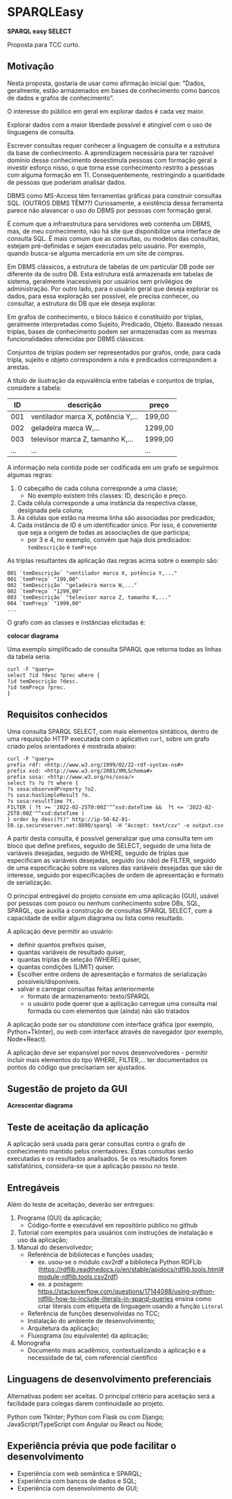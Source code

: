 # SPARQLEasy
**SPARQL easy SELECT**

Proposta para TCC curto.

## Motivação

Nesta proposta, gostaria de usar como afirmação inicial que: "Dados, geralmente, estão armazenados em bases de conhecimento como bancos de dados e grafos de conhecimento".

O interesse do público em geral em explorar dados é cada vez maior.
 
Explorar dados com a maior liberdade possível é atingível com o uso de linguagens de consulta.

Escrever consultas requer conhecer a linguagem de consulta e a estrutura da base de conhecimento. A aprendizagem necessária para ter razoável domínio desse conhecimento desestimula pessoas com formação geral a investir esforço nisso, o que torna esse conhecimento restrito a pessoas com alguma formação em TI. Consequentemente, restringindo a quantidade de pessoas que poderiam analisar dados.

DBMS como MS-Access têm ferramentas gráficas para construir consultas SQL. (OUTROS DBMS TÊM??) Curiosamente, a existência dessa ferramenta parece não alavancar o uso do DBMS por pessoas com formação geral.

É comum que a infraestrutura para servidores web contenha um DBMS, mas, de meu conhecimento, não há site que disponibilize uma interface de consulta SQL. É mais comum que as consultas, ou modelos das consultas, estejam pré-definidas e sejam executadas pelo usuário. Por exemplo, quando busca-se alguma mercadoria em um site de compras.

Em DBMS clássicos, a estrutura de tabelas de um particular DB pode ser diferente da de outro DB. Esta estrutura está armazenada em tabelas de sistema, geralmente inacessíveis por usuários sem privilégios de administração. Por outro lado, para o usuário geral que deseja explorar os dados, para essa exploração ser possível, ele precisa conhecer, ou consultar, a estrutura do DB que ele deseja explorar.

Em grafos de conhecimento, o bloco básico é constituído por triplas, geralmente interpretadas como Sujeito, Predicado, Objeto. Baseado nessas triplas, bases de conhecimento podem ser armazenadas com as mesmas funcionalidades oferecidas por DBMS clássicos.

Conjuntos de triplas podem ser representados por grafos, onde, para cada tripla, sujeito e objeto correspondem a nós e predicados correspondem a arestas.

A título de ilustração da equvalência entre tabelas e conjuntos de triplas, considere a tabela:

| ID | descrição | preço |
| --- | --- | --- |
| 001 | ventilador marca X, potência Y,... | 199,00 |
| 002 | geladeira marca W,... | 1299,00 |
| 003 | televisor marca Z, tamanho K,... | 1999,00 |
| ... | ... | ... |

A informação nela contida pode ser codificada em um grafo se seguirmos algumas regras:

1. O cabeçalho de cada coluna corresponde a uma classe;
   - No exemplo existem três classes: ID, descrição e preço.
2. Cada célula corresponde a uma instância da respectiva classe, designada pela coluna;
3. As células que estão na mesma linha são associadas por predicados;
4. Cada instância de ID é um identificador único. Por isso, é conveniente que seja a origem de todas as associações de que participa;
   - por 3 e 4, no exemplo, convém que haja dois predicados: `temDescrição` e `temPreço`

As triplas resultantes da aplicação das regras acima sobre o exemplo são:

```
001 `temDescrição` "ventilador marca X, potência Y,..."
001 `temPreço` "199,00"
002 `temDescrição` "geladeira marca W,..."
002 `temPreço` "1299,00"
003 `temDescrição` "televisor marca Z, tamanho K,..."
004 `temPreço` "1999,00"
...
```


O grafo com as classes e instâncias elicitadas é:

**colocar diagrama**

Uma exemplo simplificado de consulta SPARQL que retorna todas as linhas da tabela seria:

```
curl -F "query=
select ?id ?desc ?prec where {
?id temDescrição ?desc.
?id temPreço ?prec.
}
```

## Requisitos conhecidos

Uma consulta SPARQL SELECT, com mais elementos sintáticos, dentro de uma requisição HTTP executada com o aplicativo `curl`, sobre um grafo criado pelos orientadores é mostrada abaixo:

```
curl -F "query=
prefix rdf: <http://www.w3.org/1999/02/22-rdf-syntax-ns#>
prefix xsd: <http://www.w3.org/2001/XMLSchema#> 
prefix sosa: <http://www.w3.org/ns/sosa/>
select ?s ?o ?t where {
?s sosa:observedProperty ?o2.
?s sosa:hasSimpleResult ?o.
?s sosa:resultTime ?t.
FILTER ( ?t >= '2022-02-25T0:00Z'^^xsd:dateTime &&  ?t <= '2022-02-25T8:00Z'^^xsd:dateTime )
} order by desc(?t)" http://ip-50-62-81-50.ip.secureserver.net:8890/sparql -H "Accept: text/csv" -o output.csv
```

A partir desta consulta, é possível generalizar que uma consulta tem um bloco que define prefixos, seguido de SELECT, seguido de uma lista de variáveis desejadas, seguido de WHERE, seguido de triplas que especificam as variáveis desejadas, seguido (ou não) de FILTER, seguido de uma especificação sobre os valores das variáveis desejadas que são de interesse, seguido por especificações de ordem de apresentação e formato de serialização.

O principal entregável do projeto consiste em uma aplicação (GUI), usável por pessoas com pouco ou nenhum conhecimento sobre DBs, SQL, SPARQL, que auxilia a construção de consultas SPARQL SELECT, com a capacidade de exibir algum diagrama ou lista como resultado.

A aplicação deve permitir ao usuário:

- definir quantos prefixos quiser, 
- quantas variáveis de resultado quiser, 
- quantas triplas de seleção (WHERE) quiser, 
- quantas condições (LIMIT) quiser. 
- Escolher entre ordens de apresentação e formatos de serialização possíveis/disponíveis.
- salvar e carregar consultas feitas anteriormente
   - formato de armazenamento: texto/SPARQL
   - o usuário pode querer que a aplicação carregue uma consulta mal formada ou com elementos que (ainda) não são tratados
    
A aplicação pode ser ou *standalone* com interface gráfica (por exemplo, Python+TkInter), ou *web* com interface através de navegador (por exemplo, Node+React).

A aplicação deve ser expansível por novos desenvolvedores - permitir incluir mais elementos do tipo WHERE, FILTER,... ter documentados os pontos do código que precisariam ser ajustados.

## Sugestão de projeto da GUI

**Acrescentar diagrama**

## Teste de aceitação da aplicação

A aplicação será usada para gerar consultas contra o grafo de conhecimento mantido pelos orientadores. Estas consultas serão executadas e os resultados analisados. Se os resultados forem satisfatórios, considera-se que a aplicação passou no teste.

## Entregáveis

Além do teste de aceitação, deverão ser entregues:

1. Programa (GUI) da aplicação;
   - Código-fonte e executável em repositório público no github
2. Tutorial com exemplos para usuários com instruções de instalação e uso da aplicação;
3. Manual do desenvolvedor;
   - Referência de bibliotecas e funções usadas;
      - ex. usou-se o módulo csv2rdf a biblioteca Python RDFLib (https://rdflib.readthedocs.io/en/stable/apidocs/rdflib.tools.html#module-rdflib.tools.csv2rdf)
      - ex. a postagem: https://stackoverflow.com/questions/17144088/using-python-rdflib-how-to-include-literals-in-sparql-queries ensina como criar literais com etiqueta de linguagem usando a função `Literal`
   - Referência de funções desenvolvidas no TCC;
   - Instalação do ambiente de desenvolvimento;
   - Arquitetura da aplicação;
   - Fluxograma (ou equivalente) da aplicação;
4. Monografia
   - Documento mais acadêmico, contextualizando a aplicação e a necessidade de tal, com referencial científico

## Linguagens de desenvolvimento preferenciais

Alternativas podem ser aceitas. O principal critério para aceitação será a facilidade para colegas darem continuidade ao projeto.

Python com TkInter;
Python com Flask ou com Django;
JavaScript/TypeScript com Angular ou React ou Node;

## Experiência prévia que pode facilitar o desenvolvimento

- Experiência com web semântica e SPARQL;
- Experiência com bancos de dados e SQL;
- Experiência com desenvolvimento de GUI;

